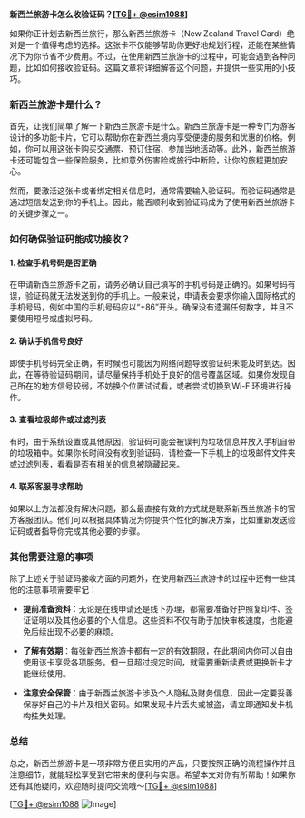 **新西兰旅游卡怎么收验证码？[[TG💪+ @esim1088](https://t.me/s/esim1088)]**

如果你正计划去新西兰旅行，那么新西兰旅游卡（New Zealand Travel Card）绝对是一个值得考虑的选择。这张卡不仅能够帮助你更好地规划行程，还能在某些情况下为你节省不少费用。不过，在使用新西兰旅游卡的过程中，可能会遇到各种问题，比如如何接收验证码。这篇文章将详细解答这个问题，并提供一些实用的小技巧。

### 新西兰旅游卡是什么？

首先，让我们简单了解一下新西兰旅游卡是什么。新西兰旅游卡是一种专门为游客设计的多功能卡片，它可以帮助你在新西兰境内享受便捷的服务和优惠的价格。例如，你可以用这张卡购买交通票、预订住宿、参加当地活动等。此外，新西兰旅游卡还可能包含一些保险服务，比如意外伤害险或旅行中断险，让你的旅程更加安心。

然而，要激活这张卡或者绑定相关信息时，通常需要输入验证码。而验证码通常是通过短信发送到你的手机上。因此，能否顺利收到验证码成为了使用新西兰旅游卡的关键步骤之一。

### 如何确保验证码能成功接收？

#### 1. 检查手机号码是否正确

在申请新西兰旅游卡之前，请务必确认自己填写的手机号码是正确的。如果号码有误，验证码就无法发送到你的手机上。一般来说，申请表会要求你输入国际格式的手机号码，例如中国的手机号码应以“+86”开头。确保没有遗漏任何数字，并且不要使用短号或虚拟号码。

#### 2. 确认手机信号良好

即使手机号码完全正确，有时候也可能因为网络问题导致验证码未能及时到达。因此，在等待验证码期间，请尽量保持手机处于良好的信号覆盖区域。如果你发现自己所在的地方信号较弱，不妨换个位置试试看，或者尝试切换到Wi-Fi环境进行操作。

#### 3. 查看垃圾邮件或过滤列表

有时，由于系统设置或其他原因，验证码可能会被误判为垃圾信息并放入手机自带的垃圾箱中。如果你长时间没有收到验证码，请检查一下手机上的垃圾邮件文件夹或过滤列表，看看是否有相关的信息被隐藏起来。

#### 4. 联系客服寻求帮助

如果以上方法都没有解决问题，那么最直接有效的方式就是联系新西兰旅游卡的官方客服团队。他们可以根据具体情况为你提供个性化的解决方案，比如重新发送验证码或者指导你完成其他必要的步骤。

### 其他需要注意的事项

除了上述关于验证码接收方面的问题外，在使用新西兰旅游卡的过程中还有一些其他的注意事项需要牢记：

- **提前准备资料**：无论是在线申请还是线下办理，都需要准备好护照复印件、签证证明以及其他必要的个人信息。这些资料不仅有助于加快审核速度，也能避免后续出现不必要的麻烦。
  
- **了解有效期**：每张新西兰旅游卡都有一定的有效期限，在此期间内你可以自由使用该卡享受各项服务。但一旦超过规定时间，就需要重新续费或更换新卡才能继续使用。

- **注意安全保管**：由于新西兰旅游卡涉及个人隐私及财务信息，因此一定要妥善保存好自己的卡片及相关密码。如果发现卡片丢失或被盗，请立即通知发卡机构挂失处理。

### 总结

总之，新西兰旅游卡是一项非常方便且实用的产品，只要按照正确的流程操作并且注意细节，就能轻松享受到它带来的便利与实惠。希望本文对你有所帮助！如果你还有其他疑问，欢迎随时提问交流哦～[[TG💪+ @esim1088](https://t.me/s/esim1088)]

[[TG💪+ @esim1088](https://t.me/s/esim1088) ![Image](https://i.postimg.cc/4NQfJmqS/Snipaste-2025-05-13-00-14-12.png)]